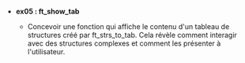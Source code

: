 - **ex05 : ft_show_tab**

  - Concevoir une fonction qui affiche le contenu d'un tableau de structures créé par ft_strs_to_tab. Cela révèle comment interagir avec des structures complexes et comment les présenter à l'utilisateur.
